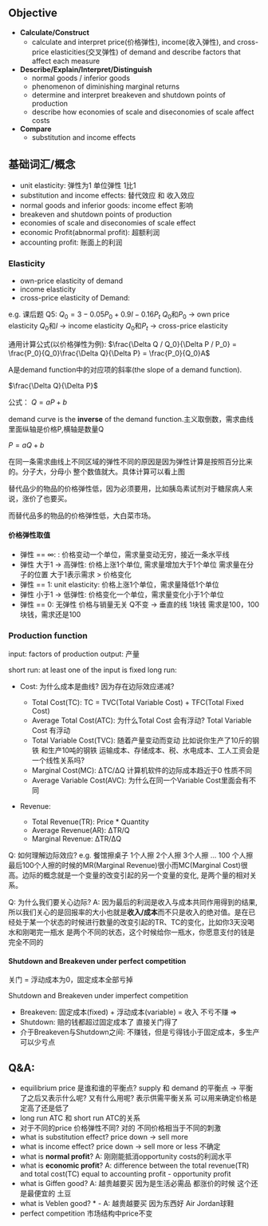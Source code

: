 ## Objective 
* **Calculate/Construct**
    * calculate and interpret price(价格弹性), income(收入弹性), and cross-price elasticities(交叉弹性) of demand and describe factors that affect each measure
* **Describe/Explain/Interpret/Distinguish** 
    * normal goods / inferior goods
    * phenomenon of diminishing marginal returns
    * determine and interpret breakeven and shutdown points of production 
    * describe how economies of scale and diseconomies of scale affect costs 
* **Compare**
    * substitution and income effects

## 基础词汇/概念
* unit elasticity: 弹性为1 单位弹性 1比1
* substitution and income effects: 替代效应 和 收入效应 
* normal goods and inferior goods: income effect 影响
* breakeven and shutdown points of production
* economies of scale and diseconomies of scale effect 
* economic Profit(abnormal profit): 超额利润
* accounting profit: 账面上的利润 

### Elasticity 
* own-price elasticity of demand
* income elasticity 
* cross-price elasticity of Demand: 

e.g. 课后题 Q5: 
$Q_0 = 3 - 0.05P_0 + 0.9I - 0.16P_t$
$Q_0$和$P_0$ -> own price elasticity
$Q_0$和$I$ -> income elasticity
$Q_0$和$P_t$ -> cross-price elasticity

通用计算公式(以价格弹性为例): 
$\frac{\Delta Q / Q_0}{\Delta P / P_0} = \frac{P_0}{Q_0}\frac{\Delta Q}{\Delta P} = \frac{P_0}{Q_0}A$

A是demand function中的对应项的斜率(the slope of a demand function).


$\frac{\Delta Q}{\Delta P}$

公式：
$Q = aP + b$

demand curve is the **inverse** of the demand function.主义取倒数，需求曲线里面纵轴是价格P,横轴是数量Q

$P = aQ + b$


在同一条需求曲线上不同区域的弹性不同的原因是因为弹性计算是按照百分比来的。分子大，分母小 整个数值就大。具体计算可以看上图

替代品少的物品的价格弹性低，因为必须要用，比如胰岛素试剂对于糖尿病人来说，涨价了也要买。

而替代品多的物品的价格弹性低，大白菜市场。

#### 价格弹性取值
* 弹性 == ∞: : 价格变动一个单位，需求量变动无穷，接近一条水平线
* 弹性 大于1 -> 高弹性: 价格上涨1个单位, 需求量增加大于1个单位 需求量在分子的位置 大于1表示需求 > 价格变化
* 弹性 == 1: unit elasticity: 价格上涨1个单位，需求量降低1个单位
* 弹性 小于1 -> 低弹性:  价格变化一个单位，需求量变化小于1个单位
* 弹性 == 0: 无弹性 价格与销量无关 Q不变 -> 垂直的线 1块钱 需求是100，100块钱，需求还是100

### Production function 

input: factors of production 
output: 产量 

short run: at least one of the input is fixed 
long run: 

* Cost: 为什么成本是曲线? 因为存在边际效应递减? 
  * Total Cost(TC):  TC = TVC(Total Variable Cost) + TFC(Total Fixed Cost) 
  * Average Total Cost(ATC): 为什么Total Cost 会有浮动? Total Variable Cost 有浮动 
  * Total Variable Cost(TVC): 随着产量变动而变动 比如说你生产了10斤的钢铁 和生产10吨的钢铁 运输成本、存储成本、税、水电成本、工人工资会是一个线性关系吗? 
  * Marginal Cost(MC):  ΔTC/ΔQ 计算机软件的边际成本趋近于0 性质不同
  * Average Variable Cost(AVC): 为什么在同一个Variable Cost里面会有不同 

* Revenue: 
    * Total Revenue(TR): Price * Quantity 
    * Average Revenue(AR): ΔTR/Q 
    * Marginal Revenue: ΔTR/ΔQ


Q: 如何理解边际效应?
e.g. 餐馆擦桌子 1个人擦 2个人擦 3个人擦 ... 100 个人擦 最后100个人擦的时候的MR(Marginal Revenue)很小而MC(Marginal Cost)很高。边际的概念就是一个变量的改变引起的另一个变量的变化, 是两个量的相对关系。

Q: 为什么我们要关心边际?
A: 因为最后的利润是收入与成本共同作用得到的结果,所以我们关心的是回报率的大小也就是**收入/成本**而不只是收入的绝对值。是在已经处于某一个状态的时候进行数量的改变引起的TR、TC的变化，比如你3天没喝水和刚喝完一瓶水 是两个不同的状态，这个时候给你一瓶水，你愿意支付的钱是完全不同的


#### Shutdown and Breakeven under perfect competition
关门 = 浮动成本为0，固定成本全部亏掉

Shutdown and Breakeven under imperfect competition
* Breakeven: 固定成本(fixed) + 浮动成本(variable) = 收入 不亏不赚 => 
* Shutdown: 赔的钱都超过固定成本了 直接关门得了
* 介于Breakeven与Shutdown之间: 不赚钱，但是亏得钱小于固定成本，多生产可以少亏点

## Q&A:
* equilibrium price 是谁和谁的平衡点?  supply 和 demand 的平衡点 -> 平衡了之后又表示什么呢? 又有什么用呢?  表示供需平衡关系 可以用来确定价格是定高了还是低了
* long run ATC 和 short run ATC的关系 
* 对于不同的price 价格弹性不同? 对的 不同价格相当于不同的刺激
* what is substitution effect? price down -> sell more 
* what is income effect? price down -> sell more or less 不确定
* what is **normal profit**? A: 刚刚能抵消opportunity costs的利润水平 
* what is **economic profit**?  A: difference between the total revenue(TR) and total cost(TC) equal to accounting profit - opportunity profit
* what is Giffen good? A: 越贵越要买 因为是生活必需品 都涨价的时候 这个还是最便宜的 土豆
* what is Veblen good? *  - A: 越贵越要买 因为东西好 Air Jordan球鞋
* perfect competition 市场结构中price不变
